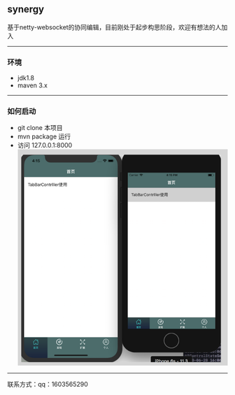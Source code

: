 ## synergy
基于netty-websocket的协同编辑，目前刚处于起步构思阶段，欢迎有想法的人加入
___
### 环境
- jdk1.8
- maven 3.x
---
### 如何启动
- git clone 本项目
- mvn package
运行
- 访问 127.0.0.1:8000
![效果](https://raw.githubusercontent.com/lulushen/SwiftNotes/master/image/1.png)
___
联系方式：qq：1603565290